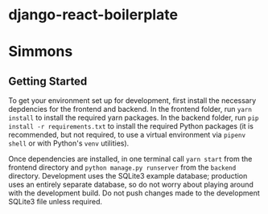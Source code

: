 # django-react-boilerplate
# Simmons 

## Getting Started
To get your environment set up for development, first install the necessary depdencies for the frontend and backend. In the frontend folder, run `yarn install` to install the required yarn packages. In the backend folder, run `pip install -r requirements.txt` to install the required Python packages (it is recommended, but not required, to use a virtual environment via `pipenv shell` or with Python's `venv` utilities). 

Once dependencies are installed, in one terminal call `yarn start` from the frontend directory and `python manage.py runserver` from the `backend` directory. Development uses the SQLite3 example database; production uses an entirely separate database, so do not worry about playing around with the development build. Do not push changes made to the development SQLite3 file unless required.
